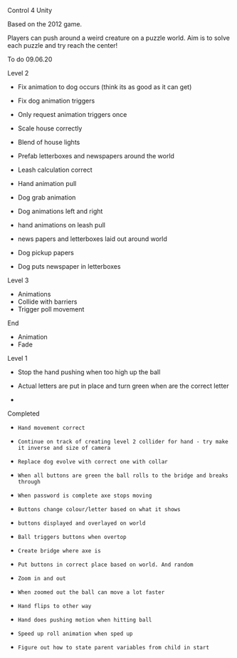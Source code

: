 Control 4 Unity

Based on the 2012 game.

Players can push around a weird creature on a puzzle world. Aim is to solve each puzzle and try reach the center!  

To do
09.06.20

Level 2
- Fix animation to dog occurs (think its as good as it can get)
- Fix dog animation triggers
- Only request animation triggers once
- Scale house correctly
- Blend of house lights
- Prefab letterboxes and newspapers around the world
- Leash calculation correct
- Hand animation pull
- Dog grab animation



- Dog animations left and right
- hand animations on leash pull
- news papers and letterboxes laid out around world
- Dog pickup papers
- Dog puts newspaper in letterboxes

Level 3

- Animations
- Collide with barriers
- Trigger poll movement

End

- Animation
- Fade


Level 1
   
- Stop the hand pushing when too high up the ball
- Actual letters are put in place and turn green when are the correct letter


-


Completed

-     Hand movement correct
-     Continue on track of creating level 2 collider for hand - try make it inverse and size of camera  
-     Replace dog evolve with correct one with collar
-     When all buttons are green the ball rolls to the bridge and breaks through
-     When password is complete axe stops moving
-     Buttons change colour/letter based on what it shows
-     buttons displayed and overlayed on world
-     Ball triggers buttons when overtop
-     Create bridge where axe is
-     Put buttons in correct place based on world. And random
-     Zoom in and out
-     When zoomed out the ball can move a lot faster
-     Hand flips to other way
-     Hand does pushing motion when hitting ball
-     Speed up roll animation when sped up
-     Figure out how to state parent variables from child in start

